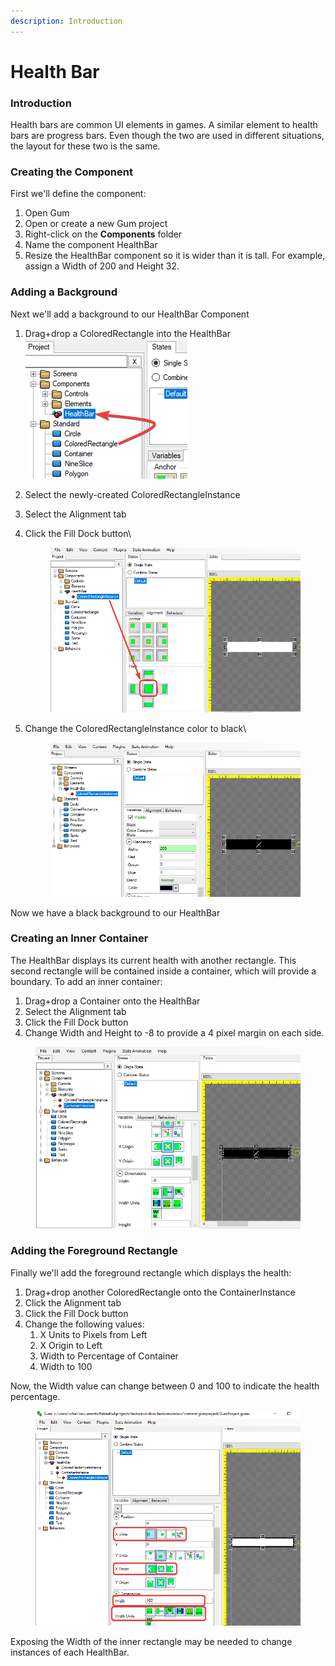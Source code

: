 ```yaml
---
description: Introduction
---
```


# Health Bar

### Introduction

Health bars are common UI elements in games. A similar element to health bars are progress bars. Even though the two are used in different situations, the layout for these two is the same.

### Creating the Component

First we'll define the component:

1. Open Gum
2. Open or create a new Gum project
3. Right-click on the **Components** folder
4. Name the component HealthBar
5. Resize the HealthBar component so it is wider than it is tall. For example, assign a Width of 200 and Height 32.



### Adding a Background

Next we'll add a background to our HealthBar Component

1. Drag+drop a ColoredRectangle into the HealthBar\
   ![](<../../../.gitbook/assets/image (5) (1) (2).png>)
2. Select the newly-created ColoredRectangleInstance
3. Select the Alignment tab
4.  Click the Fill Dock button\


    <figure><img src="../../../.gitbook/assets/image (7) (2).png" alt=""><figcaption></figcaption></figure>
5.  Change the ColoredRectangleInstance color to black\


    <figure><img src="../../../.gitbook/assets/image (11) (2).png" alt=""><figcaption></figcaption></figure>

Now we have a black background to our HealthBar

### Creating an Inner Container

The HealthBar displays its current health with another rectangle. This second rectangle will be contained inside a container, which will provide a boundary. To add an inner container:

1. Drag+drop a Container onto the HealthBar
2. Select the Alignment tab
3. Click the Fill Dock button
4. Change Width and Height to -8 to provide a 4 pixel margin on each side.

<figure><img src="../../../.gitbook/assets/image (6) (2) (1).png" alt=""><figcaption></figcaption></figure>

### Adding the Foreground Rectangle

Finally we'll add the foreground rectangle which displays the health:

1. Drag+drop another ColoredRectangle onto the ContainerInstance
2. Click the Alignment tab
3. Click the Fill Dock button
4. Change the following values:
   1. X Units to Pixels from Left
   2. X Origin to Left
   3. Width to Percentage of Container
   4. Width to 100

Now, the Width value can change between 0 and 100 to indicate the health percentage.

<figure><img src="../../../.gitbook/assets/image (8) (2).png" alt=""><figcaption></figcaption></figure>

Exposing the Width of the inner rectangle may be needed to change instances of each HealthBar.
